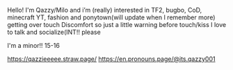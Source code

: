 Hello! I'm Qazzy/Milo and i’m (really) interested in TF2, bugbo, CoD, minecraft YT, fashion and ponytown(will update when I remember more)
getting over touch Discomfort so just a little warning before touch/kiss
I love to talk and socialize(INT!! please

I'm a minor!! 15-16

https://qazzieeeee.straw.page/
https://en.pronouns.page/@its.qazzy001
